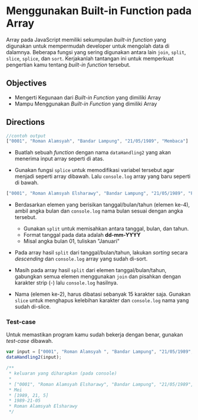 # Menggunakan Built-in Function pada Array

Array pada JavaScript memiliki sekumpulan *built-in function* yang digunakan untuk mempermudah developer untuk mengolah data di dalamnya. Beberapa fungsi yang sering digunakan antara lain `join`, `split`, `slice`, `splice`, dan `sort`. Kerjakanlah tantangan ini untuk memperkuat pengertian kamu tentang *built-in function* tersebut.

## Objectives

- Mengerti Kegunaan dari *Built-in Function* yang dimiliki Array
- Mampu Menggunakan *Built-in Function* yang dimiliki Array

## Directions

```javascript
//contoh output
["0001", "Roman Alamsyah", "Bandar Lampung", "21/05/1989", "Membaca"]  
```
- Buatlah sebuah _function_ dengan nama `dataHandling2` yang akan menerima input array seperti di atas.

- Gunakan fungsi `splice` untuk memodifikasi variabel tersebut agar menjadi seperti array dibawah. Lalu `console.log` array yang baru seperti di bawah.

```javascript
["0001", "Roman Alamsyah Elsharawy", "Bandar Lampung", "21/05/1989", "Pria", "SMA Internasional Metro"]  
```

- Berdasarkan elemen yang berisikan tanggal/bulan/tahun (elemen ke-4), ambil angka bulan dan `console.log` nama bulan sesuai dengan angka tersebut.
    - Gunakan `split` untuk memisahkan antara tanggal, bulan, dan tahun.
    - Format tanggal pada data adalah **dd-mm-YYYY**
    - Misal angka bulan 01, tuliskan "Januari"

- Pada array hasil `split` dari tanggal/bulan/tahun, lakukan *sorting* secara *descending* dan `console.log` array yang sudah di-sort.

- Masih pada array hasil `split` dari elemen tanggal/bulan/tahun, gabungkan semua elemen menggunakan `join` dan pisahkan dengan karakter strip (-) lalu `console.log` hasilnya.

- Nama (elemen ke-2), harus dibatasi sebanyak 15 karakter saja. Gunakan `slice` untuk menghapus kelebihan karakter dan `console.log` nama yang sudah di-slice.

### Test-case

Untuk memastikan program kamu sudah bekerja dengan benar, gunakan *test-case* dibawah.

```javascript
var input = ["0001", "Roman Alamsyah ", "Bandar Lampung", "21/05/1989", "Membaca"];
dataHandling2(input);

/**
 * keluaran yang diharapkan (pada console)
 *
 * ["0001", "Roman Alamsyah Elsharawy", "Bandar Lampung", "21/05/1989", "Pria", "SMA Internasional Metro"]
 * Mei
 * [1989, 21, 5]
 * 1989-21-05
 * Roman Alamsyah Elsharawy
 */
```
